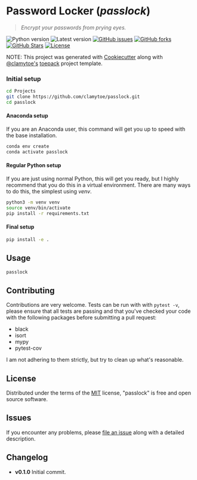 # Password Locker (*passlock*)
> *Encrypt your passwords from prying eyes.*

![Python version][python-version]
![Latest version][latest-version]
[![GitHub issues][issues-image]][issues-url]
[![GitHub forks][fork-image]][fork-url]
[![GitHub Stars][stars-image]][stars-url]
[![License][license-image]][license-url]

NOTE: This project was generated with [Cookiecutter](https://github.com/audreyr/cookiecutter) along with [@clamytoe's](https://github.com/clamytoe) [toepack](https://github.com/clamytoe/toepack) project template.

### Initial setup
```zsh
cd Projects
git clone https://github.com/clamytoe/passlock.git
cd passlock
```

#### Anaconda setup
If you are an Anaconda user, this command will get you up to speed with the base installation.
```zsh
conda env create
conda activate passlock
```

#### Regular Python setup
If you are just using normal Python, this will get you ready, but I highly recommend that you do this in a virtual environment. There are many ways to do this, the simplest using *venv*.
```zsh
python3 -m venv venv
source venv/bin/activate
pip install -r requirements.txt
```

#### Final setup
```zsh
pip install -e .
```

## Usage
```zsh
passlock
```

## Contributing
Contributions are very welcome. Tests can be run with with `pytest -v`, please ensure that all tests are passing and that you've checked your code with the following packages before submitting a pull request:
* black
* isort
* mypy
* pytest-cov

I am not adhering to them strictly, but try to clean up what's reasonable.

## License
Distributed under the terms of the [MIT](https://opensource.org/licenses/MIT) license, "passlock" is free and open source software.

## Issues
If you encounter any problems, please [file an issue](https://github.com/clamytoe/toepack/issues) along with a detailed description.

## Changelog
* **v0.1.0** Initial commit.

[python-version]:https://img.shields.io/badge/python-3.8-brightgreen.svg
[latest-version]:https://img.shields.io/badge/version-0.1.0-blue.svg
[issues-image]:https://img.shields.io/github/issues/clamytoe/passlock.svg
[issues-url]:https://github.com/clamytoe/passlock/issues
[fork-image]:https://img.shields.io/github/forks/clamytoe/passlock.svg
[fork-url]:https://github.com/clamytoe/passlock/network
[stars-image]:https://img.shields.io/github/stars/clamytoe/passlock.svg
[stars-url]:https://github.com/clamytoe/passlock/stargazers
[license-image]:https://img.shields.io/github/license/clamytoe/passlock.svg
[license-url]:https://github.com/clamytoe/passlock/blob/master/LICENSE
